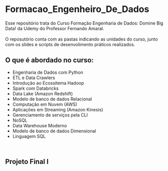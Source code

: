 # Formacao_Engenheiro_De_Dados
Esse repositório trata do Curso Formação Engenharia de Dados: Domine Big Data! da Udemy do Professor Fernando Amaral.
<br>
<br>
O reposutório conta com as pastas indicando as unidades do curso, junto com os slides e scripts de desenvolimento práticos realizados.
<br>
<h2>O que é abordado no curso:</h2>
<ul>
  <li>Engenharia de Dados com Python</li>
  <li>ETL e Data Crawlers</li>
  <li>Introdução ao Ecossitema Hadoop</li>
  <li>Spark com Databricks</li>
  <li>Data Lake (Amazon Redshift)</li>
  <li>Modelo de banco de dados Relacional</li>
  <li>Computação em Nuvem (AWS)</li>
  <li>Aplicações em Streaming (Amazon Kinesis)</li>
  <li>Gerenciamento de serviços pela CLI</li>
  <li>NoSQL</li>
  <li>Data Warehouse Moderno</li>
  <li>Modelo de banco de dados Dimensional</li>
  <li>Linguagem SQL</li>
</ul>
<br>
<h2>Projeto Final I</h2>
